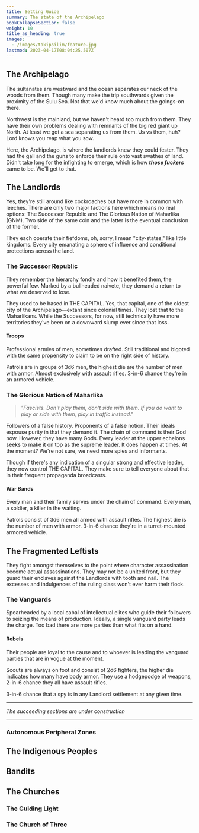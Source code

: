 ```yaml
---
title: Setting Guide
summary: The state of the Archipelago
bookCollapseSection: false
weight: 10
title_as_heading: true
images:
  - /images/takipsilim/feature.jpg
lastmod: 2023-04-17T08:04:25.507Z
---
```


## The Archipelago

The sultanates are westward and the ocean separates our neck of the woods from them. Though many make the trip southwards given the proximity of the Sulu Sea. Not that we'd know much about the goings-on there.

Northwest is the mainland, but we haven't heard too much from them. They have their own problems dealing with remnants of the big red giant up North. At least we got a sea separating us from them. Us vs them, huh? Lord knows you reap what you sow.

Here, the Archipelago, is where the landlords knew they could fester. They had the gall and the guns to enforce their rule onto vast swathes of land. Didn't take long for the infighting to emerge, which is how **_those fuckers_** came to be. We'll get to that.

## The Landlords

Yes, they're still around like cockroaches but have more in common with leeches. There are only two major factions here which means no real options: The Successor Republic and The Glorious Nation of Maharlika (GNM). Two side of the same coin and the latter is the eventual conclusion of the former.

They each operate their fiefdoms, oh, sorry, I mean "city-states," like little kingdoms. Every city emanating a sphere of influence and conditional protections across the land.

### The Successor Republic

They remember the hierarchy fondly and how it benefited them, the powerful few. Marked by a bullheaded naivete, they demand a return to what we deserved to lose.

They used to be based in THE CAPITAL. Yes, that capital, one of the oldest city of the Archipelago—extant since colonial times. They lost that to the Maharlikans. While the Successors, for now, still technically have more territories they've been on a downward slump ever since that loss.

#### Troops

Professional armies of men, sometimes drafted. Still traditional and bigoted with the same propensity to claim to be on the right side of history.

Patrols are in groups of 3d6 men, the highest die are the number of men with armor. Almost exclusively with assault rifles. 3-in-6 chance they're in an armored vehicle.

### The Glorious Nation of Maharlika

> _"Fascists. Don't play them, don't side with them. If you do want to play or side with them, play in traffic instead."_

Followers of a false history. Proponents of a false notion. Their ideals espouse purity in that they demand it. The chain of command is their God now. However, they have many Gods. Every leader at the upper echelons seeks to make it on top as the supreme leader. It does happen at times. At the moment? We're not sure, we need more spies and informants.

Though if there's any indication of a singular strong and effective leader, they now control THE CAPITAL. They make sure to tell everyone about that in their frequent propaganda broadcasts.

#### War Bands

Every man and their family serves under the chain of command. Every man, a soldier, a killer in the waiting.

Patrols consist of 3d6 men all armed with assault rifles. The highest die is the number of men with armor. 3-in-6 chance they're in a turret-mounted armored vehicle.

## The Fragmented Leftists

They fight amongst themselves to the point where character assassination become actual assassinations. They may not be a united front, but they guard their enclaves against the Landlords with tooth and nail. The excesses and indulgences of the ruling class won't ever harm their flock.

### The Vanguards

Spearheaded by a local cabal of intellectual elites who guide their followers to seizing the means of production. Ideally, a single vanguard party leads the charge. Too bad there are more parties than what fits on a hand.

#### Rebels

Their people are loyal to the cause and to whoever is leading the vanguard parties that are in vogue at the moment.

Scouts are always on foot and consist of 2d6 fighters, the higher die indicates how many have body armor. They use a hodgepodge of weapons, 2-in-6 chance they all have assault rifles.

3-in-6 chance that a spy is in any Landlord settlement at any given time.

---

_The succeeding sections are under construction_

---

### Autonomous Peripheral Zones

## The Indigenous Peoples

## Bandits

## The Churches

### The Guiding Light

### The Church of Three
